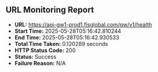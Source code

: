 ## URL Monitoring Report

- **URL:** https://api-gw1-prod1.fisglobal.com/gw/v1/health
- **Start Time:** 2025-05-28T05:16:42.810244
- **End Time:** 2025-05-28T05:16:42.930533
- **Total Time Taken:** 0.120289 seconds
- **HTTP Status Code:** 200
- **Status:** Success
- **Failure Reason:** N/A
